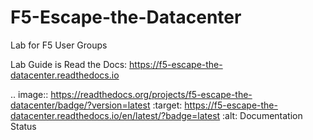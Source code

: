 # F5-Escape-the-Datacenter
Lab for F5 User Groups

Lab Guide is Read the Docs: https://f5-escape-the-datacenter.readthedocs.io

.. image:: <https://readthedocs.org/projects/f5-escape-the-datacenter/badge/?version=latest>
    :target: <https://f5-escape-the-datacenter.readthedocs.io/en/latest/?badge=latest>
    :alt: Documentation Status
